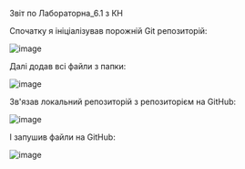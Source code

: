 Звіт по Лабораторна_6.1 з КН

Спочатку я ініціалізував порожній Git репозиторій:

![image](https://github.com/SmokeyBard/laba_6.1/assets/152091756/a736e176-ad88-4335-acd4-5992d6d8243a)

Далі додав всі файли з папки:

![image](https://github.com/SmokeyBard/laba_6.1/assets/152091756/a876fb62-4389-45ae-9b17-4ef10bb4b34d)

Зв'язав локальний репозиторій з репозиторієм на GitHub:

![image](https://github.com/SmokeyBard/laba_6.1/assets/152091756/d30657ee-422e-4816-bc9a-9b2bfa670dca)

І запушив файли на GitHub:

![image](https://github.com/SmokeyBard/laba_6.1/assets/152091756/10dbc3b8-fa01-4974-a6fd-a3ac0b7f8c47)

